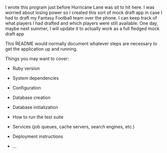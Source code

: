 I wrote this program just before Hurricane Lane was sit to hit here.  I was worried about losing power so I created this sort of mock draft app in case I had to draft my Fantasy Football team over the phone.  I can keep track of what players I had drafted and which players were still available.  One day, maybe next summer, I will update it to actually work as a full fledged mock draft app 

This README would normally document whatever steps are necessary to get the
application up and running.

Things you may want to cover:

* Ruby version

* System dependencies

* Configuration

* Database creation

* Database initialization

* How to run the test suite

* Services (job queues, cache servers, search engines, etc.)

* Deployment instructions

* ...
